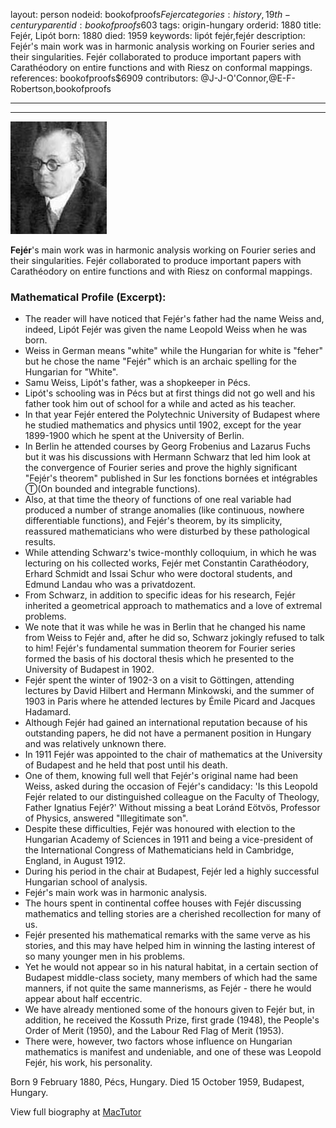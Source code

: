 layout: person
nodeid: bookofproofs$Fejer
categories: history,19th-century
parentid: bookofproofs$603
tags: origin-hungary
orderid: 1880
title: Fejér, Lipót
born: 1880
died: 1959
keywords: lipót fejér,fejér
description: Fejér's main work was in harmonic analysis working on Fourier series and their singularities. Fejér collaborated to produce important papers with Carathéodory on entire functions and with Riesz on conformal mappings.
references: bookofproofs$6909
contributors: @J-J-O'Connor,@E-F-Robertson,bookofproofs

---



---

![Fejer.jpg](https://github.com/bookofproofs/bookofproofs.github.io/blob/main/_sources/_assets/images/portraits/Fejer.jpg?raw=true)

**Fejér**'s main work was in harmonic analysis working on Fourier series and their singularities. Fejér collaborated to produce important papers with Carathéodory on entire functions and with Riesz on conformal mappings.

### Mathematical Profile (Excerpt):
* The reader will have noticed that Fejér's father had the name Weiss and, indeed, Lipót Fejér was given the name Leopold Weiss when he was born.
* Weiss in German means "white" while the Hungarian for white is "feher" but he chose the name "Fejér" which is an archaic spelling for the Hungarian for "White".
* Samu Weiss, Lipót's father, was a shopkeeper in Pécs.
* Lipót's schooling was in Pécs but at first things did not go well and his father took him out of school for a while and acted as his teacher.
* In that year Fejér entered the Polytechnic University of Budapest where he studied mathematics and physics until 1902, except for the year 1899-1900 which he spent at the University of Berlin.
* In Berlin he attended courses by Georg Frobenius and Lazarus Fuchs but it was his discussions with Hermann Schwarz that led him look at the convergence of Fourier series and prove the highly significant "Fejér's theorem" published in Sur les fonctions bornées et intégrables Ⓣ(On bounded  and integrable functions).
* Also, at that time the theory of functions of one real variable had produced a number of strange anomalies (like continuous, nowhere differentiable functions), and Fejér's theorem, by its simplicity, reassured mathematicians who were disturbed by these pathological results.
* While attending Schwarz's twice-monthly colloquium, in which he was lecturing on his collected works, Fejér met Constantin Carathéodory, Erhard Schmidt and Issai Schur who were doctoral students, and Edmund Landau who was a privatdozent.
* From Schwarz, in addition to specific ideas for his research, Fejér inherited a geometrical approach to mathematics and a love of extremal problems.
* We note that it was while he was in Berlin that he changed his name from Weiss to Fejér and, after he did so, Schwarz jokingly refused to talk to him! Fejér's fundamental summation theorem for Fourier series formed the basis of his doctoral thesis which he presented to the University of Budapest in 1902.
* Fejér spent the winter of 1902-3 on a visit to Göttingen, attending lectures by David Hilbert and Hermann Minkowski, and the summer of 1903 in Paris where he attended lectures by Émile Picard and Jacques Hadamard.
* Although Fejér had gained an international reputation because of his outstanding papers, he did not have a permanent position in Hungary and was relatively unknown there.
* In 1911 Fejér was appointed to the chair of mathematics at the University of Budapest and he held that post until his death.
* One of them, knowing full well that Fejér's original name had been Weiss, asked during the occasion of Fejér's candidacy: 'Is this Leopold Fejér related to our distinguished colleague on the Faculty of Theology, Father Ignatius Fejér?' Without missing a beat Loránd Eötvös, Professor of Physics, answered "Illegitimate son".
* Despite these difficulties, Fejér was honoured with election to the Hungarian Academy of Sciences in 1911 and being a vice-president of the International Congress of Mathematicians held in Cambridge, England, in August 1912.
* During his period in the chair at Budapest, Fejér led a highly successful Hungarian school of analysis.
* Fejér's main work was in harmonic analysis.
* The hours spent in continental coffee houses with Fejér discussing mathematics and telling stories are a cherished recollection for many of us.
* Fejér presented his mathematical remarks with the same verve as his stories, and this may have helped him in winning the lasting interest of so many younger men in his problems.
* Yet he would not appear so in his natural habitat, in a certain section of Budapest middle-class society, many members of which had the same manners, if not quite the same mannerisms, as Fejér - there he would appear about half eccentric.
* We have already mentioned some of the honours given to Fejér but, in addition, he received the Kossuth Prize, first grade (1948), the People's Order of Merit (1950), and the Labour Red Flag of Merit (1953).
* There were, however, two factors whose influence on Hungarian mathematics is manifest and undeniable, and one of these was Leopold Fejér, his work, his personality.

Born 9 February 1880, Pécs, Hungary. Died 15 October 1959, Budapest, Hungary.

View full biography at [MacTutor](https://mathshistory.st-andrews.ac.uk/Biographies/Fejer/)
